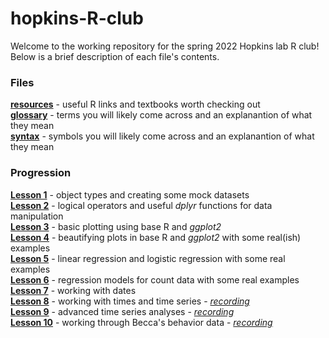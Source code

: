 # hopkins-R-club

Welcome to the working repository for the spring 2022 Hopkins lab R club!\
Below is a brief description of each file's contents.

### Files
[**resources**](resources.md) - useful R links and textbooks worth checking out\
[**glossary**](glossary.md) - terms you will likely come across and an explanantion of what they mean\
[**syntax**](syntax.md) - symbols you will likely come across and an explanantion of what they mean

### Progression
[**Lesson 1**](scripts/mock_data.R) - object types and creating some mock datasets\
[**Lesson 2**](scripts/data_manipulation.R) - logical operators and  useful _dplyr_ functions for data manipulation\
[**Lesson 3**](scripts/data_visualization.R) - basic plotting using base R and _ggplot2_\
[**Lesson 4**](scripts/data_visualization_2.R) - beautifying plots in base R and _ggplot2_ with some real(ish) examples\
[**Lesson 5**](scripts/stats_1.R) - linear regression and logistic regression with some real examples\
[**Lesson 6**](scripts/stats_2.R) - regression models for count data with some real examples\
[**Lesson 7**](scripts/dates.R) - working with dates\
[**Lesson 8**](scripts/times.R) - working with times and time series - [_recording_](https://video.vt.edu/media/Hopkins+R+Club/1_7wrlj306)\
[**Lesson 9**](scripts/time_series.R) - advanced time series analyses - [_recording_](https://video.vt.edu/media/Hopkins+R+Club/1_p0cq9g8k)\
[**Lesson 10**](scripts/time_series_2.R) - working through Becca's behavior data - [_recording_](https://video.vt.edu/media/Hopkins+R+Club/1_tlyl533t)
